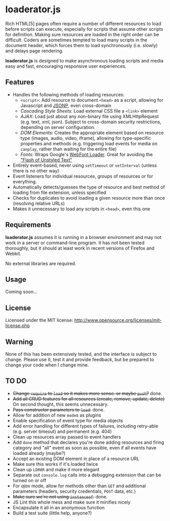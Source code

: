loaderator.js
==============
Rich HTML[5] pages often require a number of different resources to load before scripts can execute, especially for scripts that assume other scripts for definition.  Making sure resources are loaded in the right order can be difficult. Coders are sometimes tempted to load many scripts in the document header, which forces them to load synchronously (i.e. slowly) and delays page rendering.

**loaderator.js** is designed to make asynchronous loading scripts and media easy and fast, encouraging responsive user experiences.

Features
--------
* Handles the following methods of loading resources:
	- `<script>`: Add resource to document `<head>` as a script, allowing for Javascript and [JSONP](http://en.wikipedia.org/wiki/JSON#JSONP "JSON with Padding"), even cross-domain
	- *Cascading Style Sheets*: Load external CSS file a `<link>` element
	- *AJAX*: Load just about any non-binary file using XMLHttpRequest (e.g. text, xml, json).  Subject to cross-domain security restrictions, depending on server configuration.
	- *DOM Elements*: Creates the appropriate element based on resource type (images, audio, video, iframe), allowing for type-specific properties and methods (e.g. triggering load events for media on `canplay`, rather than waiting for the entire file)
	- *Fonts*: Wraps Google's [WebFont Loader](http://code.google.com/apis/webfonts/docs/webfont_loader.html). Great for avoiding the ["Flash of Unstyled Text"](http://paulirish.com/2009/fighting-the-font-face-fout/ "Fighting the @font-face FOUT")
* Entirely event-based, never using `setTimeout` or `setInterval` (unless there is no other way)
* Event listeners for individual resources, groups of resources or for everything.
* Automatically detects/guesses the type of resource and best method of loading from file extension, unless specified
* Checks for duplicates to avoid loading a given resource more than once (resolving relative URLs)
* Makes it unnecessary to load any scripts in `<head>`, even this one

Requirements
-------------
**loaderator.js** assumes it is running in a browser environment and may not work in a server or command-line program.  It has not been tested thoroughly, but it should at least work in recent versions of Firefox and Webkit.

No external libraries are required.

Usage
--------
Coming soon...

License
-------
Licensed under the MIT license: <http://www.opensource.org/licenses/mit-license.php>

Warning
--------
None of this has been extensively tested, and the interface is subject to change.  Please use it, test it and provide feedback, but be prepared to change your code when I change mine.

TO DO
--------
* <del>Change `require` to `load` so it makes more sense. or maybe `push`?</del> done.
* <del>Add all CRUD features for all resources (create, remove, update, delete)</del> On second thought, this seems unnecessary.
* <del>Pass constructor parameters to `load`.</del> done.
* Allow for addition of new `mode`s as plugins
* Enable specification of event type for media objects
* Add error handling for different types of failures, including retry-able (e.g. server timeout) and permanent (e.g. 404)
* Clean up resources array passed to event handlers
* Add `done` method that declares you're done adding resources and firing category and "all" event as soon as possible, even if all events have loaded already (maybe?)
* Accept an existing DOM element in place of a resource URL
* Make sure this works if it's loaded twice
* Clean up `LDR8R` and make it more elegant
* Separate out `console.log` calls into a debugging extension that can be turned on or off
* For *ajax* mode, allow for methods other than `GET` and additional parameters (headers, security credentials, `POST` data, etc.)
* <del>Make sure we're not using `instanceof`.</del> done.
* JS Lint this whole mess and make sure it minifies nicely
* Encapsulate it all in an anonymous function
* Build a test suite (little help, anyone?)